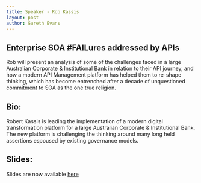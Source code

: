 ```yaml
---
title: Speaker - Rob Kassis
layout: post
author: Gareth Evans
---
```


## Enterprise SOA #FAILures addressed by APIs
 
Rob will present an analysis of some of the challenges faced in a large Australian Corporate & Institutional Bank in relation to their API journey, and how a modern API Management platform has helped them to re-shape thinking, which has become entrenched after a decade of unquestioned commitment to SOA as the one true religion.

## Bio:

Robert Kassis is leading the implementation of a modern digital transformation platform for a large Australian Corporate & Institutional Bank.  The new platform is challenging the thinking around many long held assertions espoused by existing governance models.

## Slides:
 
Slides are now available [here](http://apidaysnz.s3-website-ap-southeast-2.amazonaws.com/kassis.pdf)

